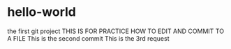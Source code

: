 # hello-world
the first git project
THIS IS FOR PRACTICE HOW TO EDIT AND COMMIT TO A FILE
This is the second commit
This is the 3rd request
